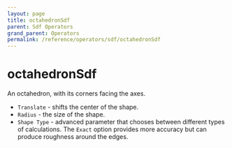 ```yaml
---
layout: page
title: octahedronSdf
parent: Sdf Operators
grand_parent: Operators
permalink: /reference/operators/sdf/octahedronSdf
---
```


# octahedronSdf



An octahedron, with its corners facing the axes.

* `Translate` - shifts the center of the shape.
* `Radius` - the size of the shape.
* `Shape Type` - advanced parameter that chooses between different types of calculations. The `Exact` option provides more accuracy but can produce roughness around the edges.
